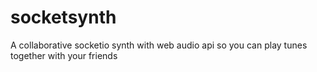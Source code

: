 socketsynth
===========

A collaborative socketio synth with web audio api so you can play tunes together with your friends 
